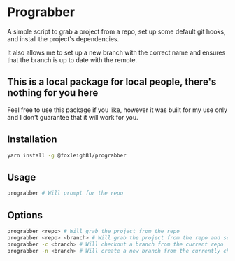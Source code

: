 # Prograbber

A simple script to grab a project from a repo, set up some default git hooks, and
install the project's dependencies.

It also allows me to set up a new branch with the correct name and ensures that
the branch is up to date with the remote.

## This is a local package for local people, there's nothing for you here

Feel free to use this package if you like, however it was built for my use only
and I don't guarantee that it will work for you.

## Installation

```bash
yarn install -g @foxleigh81/prograbber
```

## Usage

```bash
prograbber # Will prompt for the repo
```

## Options

```bash
prograbber <repo> # Will grab the project from the repo
prograbber <repo> <branch> # Will grab the project from the repo and set the branch
prograbber -c <branch> # Will checkout a branch from the current repo
prograbber -n <branch> # Will create a new branch from the currently checked out branch
```
